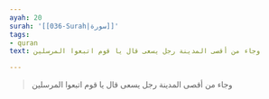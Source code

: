 ```yaml
---
ayah: 20
surah: '[[036-Surah|سورة]]'
tags:
- quran
text: وجاء من أقصى المدينة رجل يسعى قال يا قوم اتبعوا المرسلين

---
```

> وجاء من أقصى المدينة رجل يسعى قال يا قوم اتبعوا المرسلين
